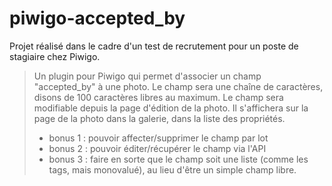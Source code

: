 # piwigo-accepted_by

Projet réalisé dans le cadre d'un test de recrutement pour un poste de stagiaire chez Piwigo.

> Un plugin pour Piwigo qui permet d'associer un champ "accepted_by" à une photo. Le champ sera une chaîne de caractères, disons de 100 caractères libres au maximum. Le champ sera modifiable depuis la page d'édition de la photo. Il s'affichera sur la page de la photo dans la galerie, dans la liste des propriétés.
>
> * bonus 1 : pouvoir affecter/supprimer le champ par lot
> * bonus 2 : pouvoir éditer/récupérer le champ via l'API
> * bonus 3 : faire en sorte que le champ soit une liste (comme les tags, mais monovalué), au lieu d'être un simple champ libre.
